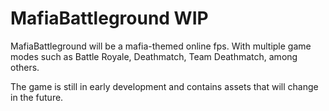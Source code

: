 # MafiaBattleground WIP
 
MafiaBattleground will be a mafia-themed online fps.
With multiple game modes such as Battle Royale, Deathmatch, Team Deathmatch, among others.

The game is still in early development and contains assets that will change in the future.
